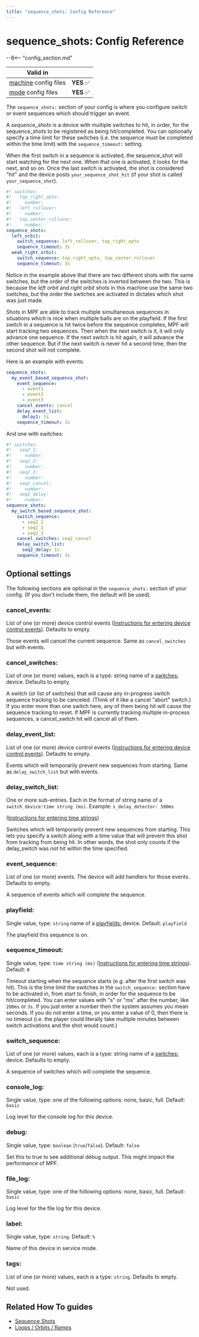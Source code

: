 ```yaml
---
title: "sequence_shots: Config Reference"
---
```


# sequence_shots: Config Reference

--8<-- "config_section.md"

| Valid in | |
|-----|:----:|
|[machine](instructions/machine_config.md) config files |**YES** :white_check_mark:|
|[mode](instructions/mode_config.md) config files|**YES** :white_check_mark:|

The `sequence_shots:` section of your config is where you configure
switch or event sequences which should trigger an event.

A *sequence_shots* is a device with multiple switches to hit, in order,
for the sequence_shots to be registered as being hit/completed. You can
optionally specify a time limit for these switches (i.e. the sequence
must be completed within the time limit) with the `sequence_timeout:`
setting.

When the first switch in a sequence is activated, the sequence_shot will
start watching for the next one. When that one is activated, it looks
for the next, and so on. Once the last switch is activated, the shot is
considered "hit" and the device posts `your_sequence_shot_hit` (if
your shot is called `your_sequence_shot`).

``` yaml
#! switches:
#!   top_right_opto:
#!     number:
#!   left_rollover:
#!     number:
#!   top_center_rollover:
#!     number:
sequence_shots:
  left_orbit:
    switch_sequence: left_rollover, top_right_opto
    sequence_timeout: 3s
  weak_right_orbit:
    switch_sequence: top_right_opto, top_center_rollover
    sequence_timeout: 3s
```

Notice in the example above that there are two different shots with the
same switches, but the order of the switches is inverted between the
two. This is because the *left orbit* and *right orbit* shots in this
machine use the same two switches, but the order the switches are
activated in dictates which shot was just made.

Shots in MPF are able to track multiple simultaneous sequences in
situations which is nice when multiple balls are on the playfield. If
the first switch in a sequence is hit twice before the sequence
completes, MPF will start tracking two sequences. Then when the next
switch is it, it will only advance one sequence. If the next switch is
hit again, it will advance the other sequence. But if the next switch is
never hit a second time, then the second shot will not complete.

Here is an example with events:

``` yaml
sequence_shots:
  my_event_based_sequence_shot:
    event_sequence:
      - event1
      - event2
      - event3
    cancel_events: cancel
    delay_event_list:
      delay1: 1s
    sequence_timeout: 3s
```

And one with switches:

``` yaml
#! switches:
#!   seq2_1:
#!     number:
#!   seq2_2:
#!     number:
#!   seq2_3:
#!     number:
#!   seq2_cancel:
#!     number:
#!   seq2_delay:
#!     number:
sequence_shots:
  my_switch_based_sequence_shot:
    switch_sequence:
      - seq2_1
      - seq2_2
      - seq2_3
    cancel_switches: seq2_cancel
    delay_switch_list:
      seq2_delay: 1s
    sequence_timeout: 3s
```

## Optional settings

The following sections are optional in the `sequence_shots:` section of
your config. (If you don't include them, the default will be used).

### cancel_events:

List of one (or more) device control events
([Instructions for entering device control events](instructions/device_control_events.md)). Defaults to empty.

Those events will cancel the current sequence. Same as `cancel_switches`
but with events.

### cancel_switches:

List of one (or more) values, each is a type: string name of a
[switches:](switches.md) device. Defaults to empty.

A switch (or list of switches) that will cause any in-progress switch
sequence tracking to be canceled. (Think of it like a cancel "abort"
switch.) If you enter more than one switch here, any of them being hit
will cause the sequence tracking to reset. If MPF is currently tracking
multiple in-process sequences, a cancel_switch hit will cancel all of
them.

### delay_event_list:

List of one (or more) device control events
([Instructions for entering device control events](instructions/device_control_events.md)). Defaults to empty.

Events which will temporarily prevent new sequences from starting. Same
as `delay_switch_list` but with events.

### delay_switch_list:

One or more sub-entries. Each in the format of string name of a
`switch_device:time string (ms)`. Example: `s_delay_detector: 500ms`

([Instructions for entering time strings](instructions/time_strings.md))

Switches which will temporarily prevent new sequences from starting.
This lets you specify a switch along with a time value that will prevent
this shot from tracking from being hit. In other words, the shot only
counts if the delay_switch was *not* hit within the time specified.

### event_sequence:

List of one (or more) events. The device will add handlers for those
events. Defaults to empty.

A sequence of events which will complete the sequence.

### playfield:

Single value, type: `string` name of a
[playfields:](playfields.md) device. Default: `playfield`

The playfield this sequence is on.

### sequence_timeout:

Single value, type: `time string (ms)`
([Instructions for entering time strings](instructions/time_strings.md)). Default: `0`

Timeout starting when the sequence starts (e.g. after the first switch
was hit). This is the time limit the switches in the `switch_sequence:`
section have to be activated in, from start to finish, in order for the
sequence to be hit/completed. You can enter values with "s" or "ms"
after the number, like `200ms` or `3s`. If you
just enter a number then the system assumes you mean seconds. If you do
not enter a time, or you enter a value of 0, then there is no timeout
(i.e. the player could literally take multiple minutes between switch
activations and the shot would count.)

### switch_sequence:

List of one (or more) values, each is a type: string name of a
[switches:](switches.md) device. Defaults to empty.

A sequence of switches which will complete the sequence.

### console_log:

Single value, type: one of the following options: none, basic, full.
Default: `basic`

Log level for the console log for this device.

### debug:

Single value, type: `boolean` (`true`/`false`). Default: `false`

Set this to true to see additional debug output. This might impact the
performance of MPF.

### file_log:

Single value, type: one of the following options: none, basic, full.
Default: `basic`

Log level for the file log for this device.

### label:

Single value, type: `string`. Default: `%`

Name of this device in service mode.

### tags:

List of one (or more) values, each is a type: `string`. Defaults to empty.

Not used.

## Related How To guides

* [Sequence Shots](../game_logic/shots/sequence_shots.md)
* [Loops / Orbits / Ramps](../mechs/loops.md)
